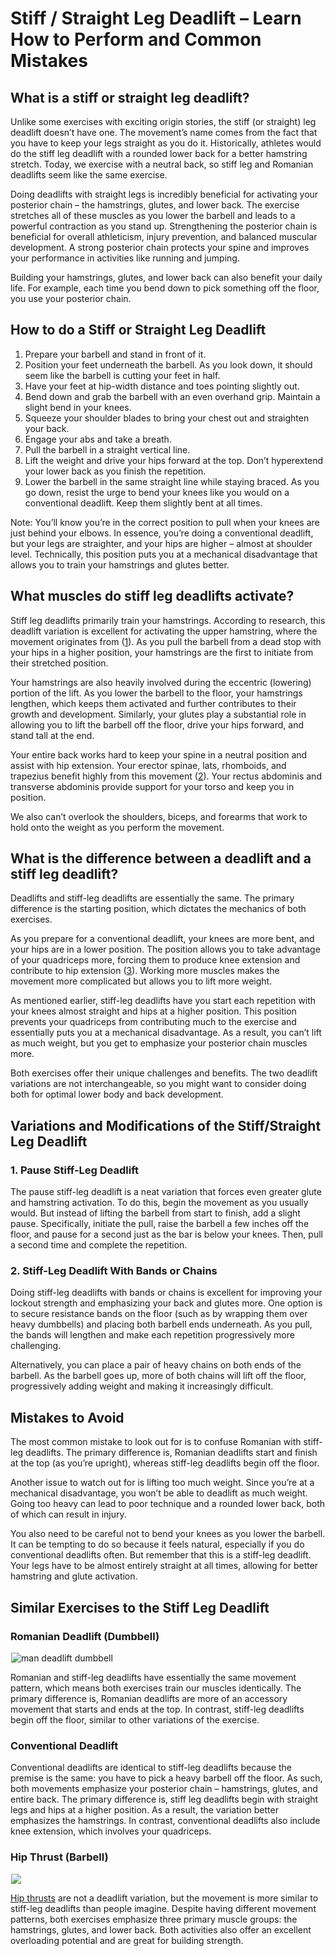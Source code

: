 # Stiff / Straight Leg Deadlift – Learn How to Perform and Common Mistakes

## What is a stiff or straight leg deadlift? 

Unlike some exercises with exciting origin stories, the stiff (or straight) leg deadlift doesn’t have one. The movement’s name comes from the fact that you have to keep your legs straight as you do it. Historically, athletes would do the stiff leg deadlift with a rounded lower back for a better hamstring stretch. Today, we exercise with a neutral back, so stiff leg and Romanian deadlifts seem like the same exercise.

Doing deadlifts with straight legs is incredibly beneficial for activating your posterior chain – the hamstrings, glutes, and lower back. The exercise stretches all of these muscles as you lower the barbell and leads to a powerful contraction as you stand up. Strengthening the posterior chain is beneficial for overall athleticism, injury prevention, and balanced muscular development. A strong posterior chain protects your spine and improves your performance in activities like running and jumping.

Building your hamstrings, glutes, and lower back can also benefit your daily life. For example, each time you bend down to pick something off the floor, you use your posterior chain.

## How to do a Stiff or Straight Leg Deadlift 

  1. Prepare your barbell and stand in front of it.
  2. Position your feet underneath the barbell. As you look down, it should seem like the barbell is cutting your feet in half.
  3. Have your feet at hip-width distance and toes pointing slightly out.
  4. Bend down and grab the barbell with an even overhand grip. Maintain a slight bend in your knees.
  5. Squeeze your shoulder blades to bring your chest out and straighten your back. 
  6. Engage your abs and take a breath.
  7. Pull the barbell in a straight vertical line.
  8. Lift the weight and drive your hips forward at the top. Don’t hyperextend your lower back as you finish the repetition.
  9. Lower the barbell in the same straight line while staying braced. As you go down, resist the urge to bend your knees like you would on a conventional deadlift. Keep them slightly bent at all times.

Note: You’ll know you’re in the correct position to pull when your knees are just behind your elbows. In essence, you’re doing a conventional deadlift, but your legs are straighter, and your hips are higher – almost at shoulder level. Technically, this position puts you at a mechanical disadvantage that allows you to train your hamstrings and glutes better.

## What muscles do stiff leg deadlifts activate?

Stiff leg deadlifts primarily train your hamstrings. According to research, this deadlift variation is excellent for activating the upper hamstring, where the movement originates from ([1](https://journals.lww.com/nsca-jscr/Fulltext/2015/01000/Regional_Differences_in_Muscle_Activation_During.20.aspx)). As you pull the barbell from a dead stop with your hips in a higher position, your hamstrings are the first to initiate from their stretched position.

Your hamstrings are also heavily involved during the eccentric (lowering) portion of the lift. As you lower the barbell to the floor, your hamstrings lengthen, which keeps them activated and further contributes to their growth and development. Similarly, your glutes play a substantial role in allowing you to lift the barbell off the floor, drive your hips forward, and stand tall at the end.

Your entire back works hard to keep your spine in a neutral position and assist with hip extension. Your erector spinae, lats, rhomboids, and trapezius benefit highly from this movement ([2](https://www.ncbi.nlm.nih.gov/pmc/articles/PMC7046193/)). Your rectus abdominis and transverse abdominis provide support for your torso and keep you in position.

We also can’t overlook the shoulders, biceps, and forearms that work to hold onto the weight as you perform the movement.

## What is the difference between a deadlift and a stiff leg deadlift?

Deadlifts and stiff-leg deadlifts are essentially the same. The primary difference is the starting position, which dictates the mechanics of both exercises. 

As you prepare for a conventional deadlift, your knees are more bent, and your hips are in a lower position. The position allows you to take advantage of your quadriceps more, forcing them to produce knee extension and contribute to hip extension ([3](https://pubmed.ncbi.nlm.nih.gov/11932579/)). Working more muscles makes the movement more complicated but allows you to lift more weight.

As mentioned earlier, stiff-leg deadlifts have you start each repetition with your knees almost straight and hips at a higher position. This position prevents your quadriceps from contributing much to the exercise and essentially puts you at a mechanical disadvantage. As a result, you can’t lift as much weight, but you get to emphasize your posterior chain muscles more.

Both exercises offer their unique challenges and benefits. The two deadlift variations are not interchangeable, so you might want to consider doing both for optimal lower body and back development.

## Variations and Modifications of the Stiff/Straight Leg Deadlift 

### 1\. Pause Stiff-Leg Deadlift

The pause stiff-leg deadlift is a neat variation that forces even greater glute and hamstring activation. To do this, begin the movement as you usually would. But instead of lifting the barbell from start to finish, add a slight pause. Specifically, initiate the pull, raise the barbell a few inches off the floor, and pause for a second just as the bar is below your knees. Then, pull a second time and complete the repetition.

### 2\. Stiff-Leg Deadlift With Bands or Chains

Doing stiff-leg deadlifts with bands or chains is excellent for improving your lockout strength and emphasizing your back and glutes more. One option is to secure resistance bands on the floor (such as by wrapping them over heavy dumbbells) and placing both barbell ends underneath. As you pull, the bands will lengthen and make each repetition progressively more challenging.

Alternatively, you can place a pair of heavy chains on both ends of the barbell. As the barbell goes up, more of both chains will lift off the floor, progressively adding weight and making it increasingly difficult.

## Mistakes to Avoid

The most common mistake to look out for is to confuse Romanian with stiff-leg deadlifts. The primary difference is, Romanian deadlifts start and finish at the top (as you’re upright), whereas stiff-leg deadlifts begin off the floor.

Another issue to watch out for is lifting too much weight. Since you’re at a mechanical disadvantage, you won’t be able to deadlift as much weight. Going too heavy can lead to poor technique and a rounded lower back, both of which can result in injury.

You also need to be careful not to bend your knees as you lower the barbell. It can be tempting to do so because it feels natural, especially if you do conventional deadlifts often. But remember that this is a stiff-leg deadlift. Your legs have to be almost entirely straight at all times, allowing for better hamstring and glute activation.

## Similar Exercises to the Stiff Leg Deadlift

### Romanian Deadlift (Dumbbell)

![man deadlift dumbbell](data:image/gif;base64,R0lGODlhAQABAAAAACH5BAEKAAEALAAAAAABAAEAAAICTAEAOw==)![man deadlift dumbbell](https://www.hevyapp.com/wp-content/uploads/DSC03192-1024x630.jpg)

Romanian and stiff-leg deadlifts have essentially the same movement pattern, which means both exercises train our muscles identically. The primary difference is, Romanian deadlifts are more of an accessory movement that starts and ends at the top. In contrast, stiff-leg deadlifts begin off the floor, similar to other variations of the exercise.

### Conventional Deadlift 

Conventional deadlifts are identical to stiff-leg deadlifts because the premise is the same: you have to pick a heavy barbell off the floor. As such, both movements emphasize your posterior chain – hamstrings, glutes, and entire back. The primary difference is, stiff leg deadlifts begin with straight legs and hips at a higher position. As a result, the variation better emphasizes the hamstrings. In contrast, conventional deadlifts also include knee extension, which involves your quadriceps.

### Hip Thrust (Barbell)

![](data:image/gif;base64,R0lGODlhAQABAAAAACH5BAEKAAEALAAAAAABAAEAAAICTAEAOw==)![](https://pump-app.s3.eu-west-2.amazonaws.com/exercise-assets/10601101-Barbell-Hip-Thrust_Hips_small.jpg)

[Hip thrusts](https://www.hevyapp.com/exercises/how-to-hip-thrust/) are not a deadlift variation, but the movement is more similar to stiff-leg deadlifts than people imagine. Despite having different movement patterns, both exercises emphasize three primary muscle groups: the hamstrings, glutes, and lower back. Both activities also offer an excellent overloading potential and are great for building strength.